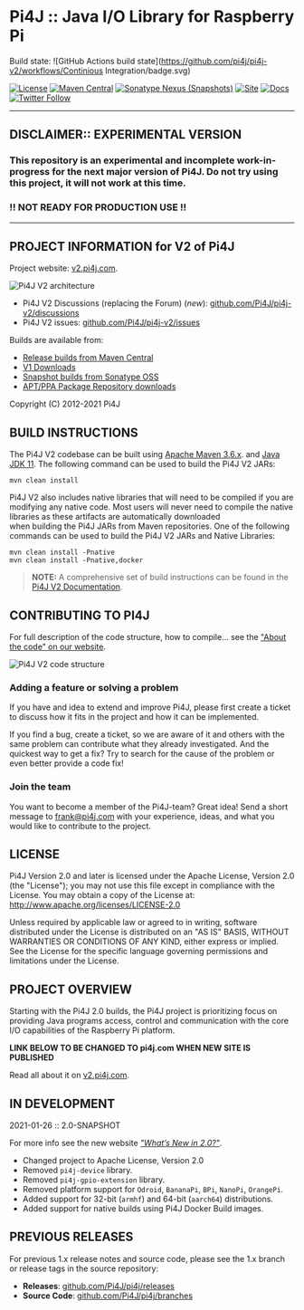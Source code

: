 
 Pi4J :: Java I/O Library for Raspberry Pi
==========================================================================

Build state: ![GitHub Actions build state](https://github.com/pi4j/pi4j-v2/workflows/Continious Integration/badge.svg)

[![License](https://img.shields.io/github/license/pi4j/pi4j-v2)](http://www.apache.org/licenses/LICENSE-2.0)
[![Maven Central](https://maven-badges.herokuapp.com/maven-central/com.pi4j/pi4j-core/badge.svg)](https://maven-badges.herokuapp.com/maven-central/com.pi4j/pi4j-core)
[![Sonatype Nexus (Snapshots)](https://img.shields.io/nexus/s/com.pi4j/pi4j-core?server=https%3A%2F%2Foss.sonatype.org)](https://oss.sonatype.org/#nexus-search;gav~com.pi4j~~~~)
[![Site](https://img.shields.io/badge/Website-v2.pi4j.com-lightgrey)](https://v2.pi4j.com)
[![Docs](https://img.shields.io/badge/Docs-v2.pi4j.com-blue)](https://v2.pi4j.com/documentation)
[![Twitter Follow](https://img.shields.io/twitter/follow/pi4j?label=Pi4J&style=social)](https://twitter.com/pi4j)

---

## DISCLAIMER:: EXPERIMENTAL VERSION

### This repository is an experimental and incomplete work-in-progress for the next major version of Pi4J.  Do not try using this project, it will not work at this time.

### !! NOT READY FOR PRODUCTION USE !!

---

## PROJECT INFORMATION for V2 of Pi4J

Project website: [v2.pi4j.com](https://v2.pi4j.com/).

![Pi4J V2 architecture](assets/draw.io/pi4j-v2-architecture.jpg)

* Pi4J V2 Discussions (replacing the Forum) (*new*): [github.com/Pi4J/pi4j-v2/discussions](https://github.com/Pi4J/pi4j-v2/discussions)
* Pi4J V2 issues: [github.com/Pi4J/pi4j-v2/issues](https://github.com/Pi4J/pi4j-v2/issues)

Builds are available from:

*  [Release builds from Maven Central](http://search.maven.org/#search%7Cga%7C1%7Ccom.pi4j)
*  [V1 Downloads](https://pi4j.com/download.html)
*  [Snapshot builds from Sonatype OSS](https://oss.sonatype.org/index.html#nexus-search;quick~pi4j)
*  [APT/PPA Package Repository downloads](https://github.com/Pi4J/download)

Copyright (C) 2012-2021 Pi4J

## BUILD INSTRUCTIONS

The Pi4J V2 codebase can be built using [Apache Maven 3.6.x](https://maven.apache.org/). and [Java JDK 11](https://openjdk.java.net/).
The following command can be used to build the Pi4J V2 JARs:

```
mvn clean install
```

Pi4J V2 also includes native libraries that will need to be compiled if you are modifying any native code.
Most users will never need to compile the native libraries as these artifacts are automatically downloaded  
when building the Pi4J JARs from Maven repositories. One of the following commands can be used to build 
the Pi4J V2 JARs and Native Libraries:

```
mvn clean install -Pnative
mvn clean install -Pnative,docker
```

> **NOTE:** A comprehensive set of build instructions can be found in the [Pi4J V2 Documentation](https://v2.pi4j.com/architecture/about-the-code/build-instructions/).

## CONTRIBUTING TO PI4J

For full description of the code structure, how to compile... see 
the ["About the code" on our website](https://v2.pi4j.com/architecture/about-the-code/).

![Pi4J V2 code structure](assets/draw.io/pi4j-v2-code-structure.jpg)

### Adding a feature or solving a problem

If you have and idea to extend and improve Pi4J, please first create a ticket to discuss how 
it fits in the project and how it can be implemented. 

If you find a bug, create a ticket, so we are aware of it and others with the same problem can 
contribute what they already investigated. And the quickest way to get a fix? Try to search for 
the cause of the problem or even better provide a code fix!
    
### Join the team

You want to become a member of the Pi4J-team? Great idea! Send a short message to frank@pi4j.com 
with your experience, ideas, and what you would like to contribute to the project.

## LICENSE

 Pi4J Version 2.0 and later is licensed under the Apache License,
 Version 2.0 (the "License"); you may not use this file except in
 compliance with the License.  You may obtain a copy of the License at:
      http://www.apache.org/licenses/LICENSE-2.0

 Unless required by applicable law or agreed to in writing, software
 distributed under the License is distributed on an "AS IS" BASIS,
 WITHOUT WARRANTIES OR CONDITIONS OF ANY KIND, either express or implied.
 See the License for the specific language governing permissions and
 limitations under the License.

## PROJECT OVERVIEW

Starting with the Pi4J 2.0 builds, the Pi4J project is prioritizing focus
on providing Java programs access, control and communication with the core
I/O capabilities of the Raspberry Pi platform.  

**LINK BELOW TO BE CHANGED TO pi4j.com WHEN NEW SITE IS PUBLISHED**

Read all about it on [v2.pi4j.com](https://v2.pi4j.com/).

## IN DEVELOPMENT

2021-01-26 :: 2.0-SNAPSHOT

For more info see the new website _["What’s New in 2.0?"](https://v2.pi4j.com/about/new-in-v2/)_.

  * Changed project to Apache License, Version 2.0
  * Removed `pi4j-device` library.  
  * Removed `pi4j-gpio-extension` library.
  * Removed platform support for `Odroid`, `BananaPi`, `BPi`, `NanoPi`, `OrangePi`.
  * Added support for 32-bit (`armhf`) and 64-bit (`aarch64`) distributions.
  * Added support for native builds using Pi4J Docker Build images.
  
## PREVIOUS RELEASES

For previous 1.x release notes and source code, please see the 1.x branch
or release tags in the source repository:

  * **Releases**: [github.com/Pi4J/pi4j/releases](https://github.com/Pi4J/pi4j/releases)
  * **Source Code**: [github.com/Pi4J/pi4j/branches](https://github.com/Pi4J/pi4j/branches)
